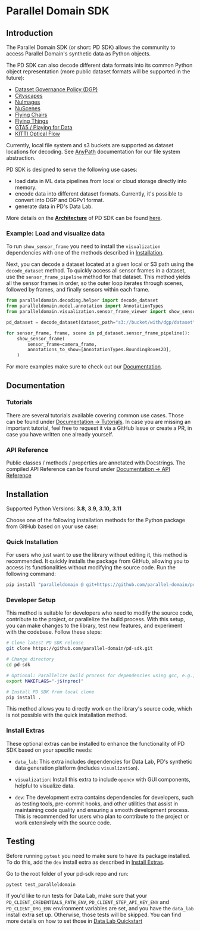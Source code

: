 # Parallel Domain SDK

## Introduction

The Parallel Domain SDK (or short: PD SDK) allows the community to access Parallel Domain's synthetic data as Python objects.

The PD SDK can also decode different data formats into its common Python object representation (more public dataset formats will be supported in the future):
- [Dataset Governance Policy (DGP)](https://github.com/TRI-ML/dgp/blob/master/dgp/proto/README.md)
- [Cityscapes](https://www.cityscapes-dataset.com/dataset-overview/)
- [NuImages](https://www.nuscenes.org/nuimages)
- [NuScenes](https://www.nuscenes.org/nuscenes)
- [Flying Chairs](https://lmb.informatik.uni-freiburg.de/resources/datasets/FlyingChairs.en.html)
- [Flying Things](https://lmb.informatik.uni-freiburg.de/resources/datasets/SceneFlowDatasets.en.html)
- [GTA5 / Playing for Data](https://download.visinf.tu-darmstadt.de/data/from_games/)
- [KITTI Optical Flow](https://www.cvlibs.net/datasets/kitti/eval_stereo_flow.php?benchmark=flow)

Currently, local file system and s3 buckets are supported as dataset locations for decoding. See [AnyPath](https://parallel-domain.github.io/pd-sdk/tutorial/any_path/index.html) documentation for our file system abstraction.

PD SDK is designed to serve the following use cases:

- load data in ML data pipelines from local or cloud storage directly into memory.
- encode data into different dataset formats. Currently, it's possible to convert into DGP and DGPv1 format.
- generate data in PD's Data Lab.

More details on the [**Architecture**](paralleldomain/ARCHITECTURE.md) of PD SDK can be found [here](paralleldomain/ARCHITECTURE.md).

### Example: Load and visualize data
To run `show_sensor_frame` you need to install the `visualization` dependencies with one of the methods described in [Installation](#installation).

Next, you can decode a dataset located at a given local or S3 path using the `decode_dataset` method.
To quickly access all sensor frames in a dataset, use the `sensor_frame_pipeline` method for that dataset. This method yields all the sensor frames in order, so the outer loop iterates through scenes, followed by frames, and finally sensors within each frame.

```python
from paralleldomain.decoding.helper import decode_dataset
from paralleldomain.model.annotation import AnnotationTypes
from paralleldomain.visualization.sensor_frame_viewer import show_sensor_frame

pd_dataset = decode_dataset(dataset_path="s3://bucket/with/dgp/dataset", dataset_format="dgp")

for sensor_frame, frame, scene in pd_dataset.sensor_frame_pipeline():
    show_sensor_frame(
        sensor_frame=camera_frame,
        annotations_to_show=[AnnotationTypes.BoundingBoxes2D],
    )
```

For more examples make sure to check out our [Documentation](#documentation).

## Documentation

### Tutorials

There are several tutorials available covering common use cases. Those can be found under [Documentation -> Tutorials](https://parallel-domain.github.io/pd-sdk/).
In case you are missing an important tutorial, feel free to request it via a GitHub Issue or create a PR, in case you have written one already yourself.

### API Reference

Public classes / methods / properties are annotated with Docstrings. The compiled API Reference can be found under [Documentation -> API Reference](https://parallel-domain.github.io/pd-sdk/)


## Installation
Supported Python Versions: **3.8**, **3.9**, **3.10**, **3.11**

Choose one of the following installation methods for the Python package from GitHub based on your use case:

### Quick Installation
For users who just want to use the library without editing it, this method is recommended. It quickly installs the package from GitHub, allowing you to access its functionalities without modifying the source code. Run the following command:

```bash
pip install "paralleldomain @ git+https://github.com/parallel-domain/pd-sdk.git@main#egg=paralleldomain"
```

### Developer Setup

This method is suitable for developers who need to modify the source code, contribute to the project, or parallelize the build process. With this setup, you can make changes to the library, test new features, and experiment with the codebase. Follow these steps:

```bash
# Clone latest PD SDK release
git clone https://github.com/parallel-domain/pd-sdk.git

# Change directory
cd pd-sdk

# Optional: Parallelize build process for dependencies using gcc, e.g., `opencv-python-headless`
export MAKEFLAGS="-j$(nproc)"

# Install PD SDK from local clone
pip install .
```

This method allows you to directly work on the library's source code, which is not possible with the quick installation method.

### Install Extras

These optional extras can be installed to enhance the functionality of PD SDK based on your specific needs:

- `data_lab`: This extra includes dependencies for Data Lab, PD's synthetic data generation platform (includes `visualization`).

- `visualization`: Install this extra to include `opencv` with GUI components, helpful to visualize data.

- `dev`: The development extra contains dependencies for developers, such as testing tools, pre-commit hooks, and other utilities that assist in maintaining code quality and ensuring a smooth development process. This is recommended for users who plan to contribute to the project or work extensively with the source code.


## Testing
Before running `pytest` you need to make sure to have its package installed. To do this, add the `dev` install extra as described in [Install Extras](#install-extras).

Go to the root folder of your pd-sdk repo and run:
```bash
pytest test_paralleldomain
```

If you'd like to run tests for Data Lab, make sure that your `PD_CLIENT_CREDENTIALS_PATH_ENV`, `PD_CLIENT_STEP_API_KEY_ENV` and `PD_CLIENT_ORG_ENV` environment variables are set, and you have the `data_lab` install extra set up.
Otherwise, those tests will be skipped. You can find more details on how to set those in [Data Lab Quickstart](https://app.paralleldomain.com/docs/latest/data-lab-quickstart)
